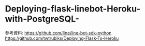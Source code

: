 # Deploying-flask-linebot-Heroku-with-PostgreSQL-


參考資料:
https://github.com/line/line-bot-sdk-python
https://github.com/twtrubiks/Deploying-Flask-To-Heroku

